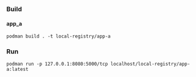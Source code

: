 ### Build

#### app_a

```
podman build . -t local-registry/app-a
```

### Run

```
podman run -p 127.0.0.1:8080:5000/tcp localhost/local-registry/app-a:latest
```
